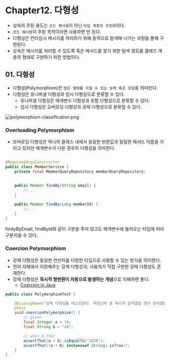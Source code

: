 # Chapter12. 다형성

* 상속의 주된 용도는 `코드 재사용`이 아닌 `타입 계층의 구조화`이다.
* `코드 재사용`이 주된 목적이라면 사용하면 안 된다.
* 다형성은 런타임시 메시지를 처리하기 위해 동적으로 탐색해 나가는 과정을 통해 구현된다.
* 상속은 메시지를 처리할 수 있도록 혹은 메서드를 찾기 위한 탐색 경로를 클래스 계층의 형태로 구현하기 위한 방법이다. 

## 01. 다형성

* 다형성(Polymorphism)은 `많은 형태를 가질 수 있는 능력 혹은 성질`을 의미한다.  
* 다형성은 유니버셜 다형성과 임시 다형성으로 분류할 수 있다.
  * 유니버셜 다형성은 매개변수 다형성과 포함 다형성으로 분류할 수 있다.
  * 임시 다형성은 오버로딩 다형성과 강제 다형성으로 분류할 수 있다.

![polymorphism-classification.png](polymorphism-classification.png)


### Overloading Polymorphism
* 오버로딩 다형성은 하나의 클래스 내에서 동일한 반환값과 동일한 메서드 이름을 가지고 있지만 매개변수가 다른 경우의 다형성을 의미한다.

```java

@RequiredArgsConstructor
public class MemberService {
	private final MemberQueryRepository memberQueryRepository;
	
	
	public Member findBy(String email) {
        //...
    }

	public Member findBy(Long memberId) {
		//...
	}
}
```

findyByEmail, findById와 같이 구분을 주지 않고도 매개변수에 들어오는 타입에 따라 구분지을 수 있다.

### Coercion Polymorphism

* 강제 다형성은 동일한 연산자를 다양한 타입으로 사용할 수 있는 방식을 의미한다.
* 언어 자체에서 지원해주는 강제 다형성과, 사용자기 직접 구현한 강제 다형성도 존재한다.
* 강제 다형성은 **묵시적 형변환이 자동으로 발생하는 개념**으로 이해하면 좋다.
  * [Coercion in Java](https://www.javatpoint.com/coercion-in-java)

```java
public class PolymorphismTest {

	@DisplayName("강제 다형성을 테스트한다. 피연산자 중 하나가 문자열일 경우 문자열을 리턴한다.")
	@Test
	void coercionPolymorphism() {
		// given
		final Integer a = 10;
		final String b = "20";

		// when & then
		assertThat(a + b).isEqualTo("1020");
		assertThat((a + b) instanceof String).isTrue();
	}
}
```



